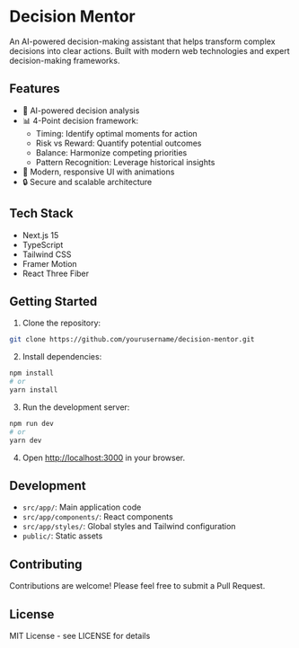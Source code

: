 # Decision Mentor

An AI-powered decision-making assistant that helps transform complex decisions into clear actions. Built with modern web technologies and expert decision-making frameworks.

## Features

- 🧠 AI-powered decision analysis
- 📊 4-Point decision framework:
  - Timing: Identify optimal moments for action
  - Risk vs Reward: Quantify potential outcomes
  - Balance: Harmonize competing priorities
  - Pattern Recognition: Leverage historical insights
- 💫 Modern, responsive UI with animations
- 🔒 Secure and scalable architecture

## Tech Stack

- Next.js 15
- TypeScript
- Tailwind CSS
- Framer Motion
- React Three Fiber

## Getting Started

1. Clone the repository:
```bash
git clone https://github.com/yourusername/decision-mentor.git
```

2. Install dependencies:
```bash
npm install
# or
yarn install
```

3. Run the development server:
```bash
npm run dev
# or
yarn dev
```

4. Open [http://localhost:3000](http://localhost:3000) in your browser.

## Development

- `src/app/`: Main application code
- `src/app/components/`: React components
- `src/app/styles/`: Global styles and Tailwind configuration
- `public/`: Static assets

## Contributing

Contributions are welcome! Please feel free to submit a Pull Request.

## License

MIT License - see LICENSE for details
